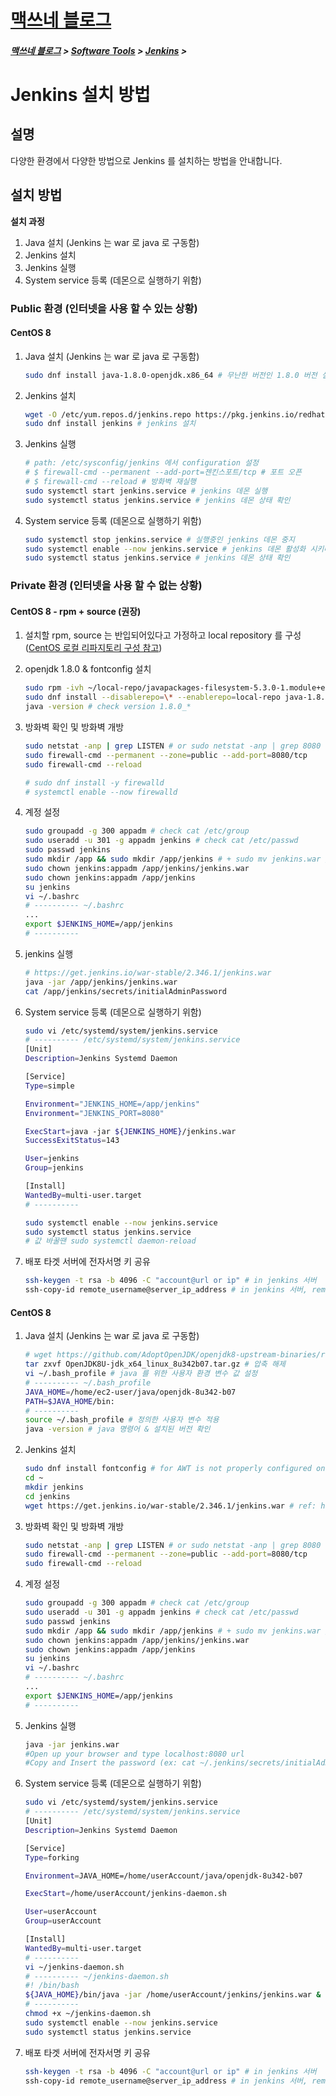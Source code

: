 <link rel="stylesheet" type="text/css" href="/css/style-header.css">
<link href="https://cdn.jsdelivr.net/npm/bootstrap@5.3.0-alpha1/dist/css/bootstrap.min.css" rel="stylesheet" integrity="sha384-GLhlTQ8iRABdZLl6O3oVMWSktQOp6b7In1Zl3/Jr59b6EGGoI1aFkw7cmDA6j6gD" crossorigin="anonymous">

<div class="sticky-top bg-white pt-1 pb-2">
<h1><a href="/">맥쓰네 블로그</a></h1>
<h5> 
<a href="/">맥쓰네 블로그</a>
>
<a href="/software_tools/">Software Tools</a>
>
<a href="/software_tools/jenkins/">Jenkins</a>
>
</h5>
</div>

# Jenkins 설치 방법
## 설명
다양한 환경에서 다양한 방법으로 Jenkins 를 설치하는 방법을 안내합니다.

## 설치 방법
**설치 과정**
1. Java 설치 (Jenkins 는 war 로 java 로 구동함)
2. Jenkins 설치
3. Jenkins 실행
4. System service 등록 (데몬으로 실행하기 위함)

### Public 환경 (인터넷을 사용 할 수 있는 상황)
#### CentOS 8
1. Java 설치 (Jenkins 는 war 로 java 로 구동함)
    ```bash
    sudo dnf install java-1.8.0-openjdk.x86_64 # 무난한 버전인 1.8.0 버전 설치
    ```
2. Jenkins 설치
    ```bash
    wget -O /etc/yum.repos.d/jenkins.repo https://pkg.jenkins.io/redhat-stable/jenkins.repo # https://pkg.jenkins.io/redhat-stable/jenkins.repo 경로의 파일을 다운로드 받아 /etc/yum.repos.d/jenkins.repo 경로에 파일을 다운로드 받음
    sudo dnf install jenkins # jenkins 설치
    ```
3. Jenkins 실행
    ```bash
    # path: /etc/sysconfig/jenkins 에서 configuration 설정
    # $ firewall-cmd --permanent --add-port=젠킨스포트/tcp # 포트 오픈
    # $ firewall-cmd --reload # 방화벽 재실행
    sudo systemctl start jenkins.service # jenkins 데몬 실행
    sudo systemctl status jenkins.service # jenkins 데몬 상태 확인
    ```
4. System service 등록 (데몬으로 실행하기 위함)
    ```bash
    sudo systemctl stop jenkins.service # 실행중인 jenkins 데몬 중지
    sudo systemctl enable --now jenkins.service # jenkins 데몬 활성화 시키며 실행
    sudo systemctl status jenkins.service # jenkins 데몬 상태 확인
    ```

### Private 환경 (인터넷을 사용 할 수 없는 상황)
#### CentOS 8 - rpm + source (권장)
1. 설치할 rpm, source 는 반입되어있다고 가정하고 local repository 를 구성 ([CentOS 로컬 리파지토리 구성 참고](/operating_systems/centos/configuration/local_repository/ "https://max-jayee.github.io/operating_systems/centos/configuration/local_repository"))

2. openjdk 1.8.0 & fontconfig 설치
    ```bash
    sudo rpm -ivh ~/local-repo/javapackages-filesystem-5.3.0-1.module+el8+2447+6f56d9a6.noarch.rpm # javapackages-filesystem 은 수동 설치 - No available modula metadata for modular package 에러 발생하기 때문
    sudo dnf install --disablerepo=\* --enablerepo=local-repo java-1.8.0-openjdk-devel.x86_64
    java -version # check version 1.8.0_*
    ```

3. 방화벽 확인 및 방화벽 개방
    ```bash
    sudo netstat -anp | grep LISTEN # or sudo netstat -anp | grep 8080
    sudo firewall-cmd --permanent --zone=public --add-port=8080/tcp
    sudo firewall-cmd --reload

    # sudo dnf install -y firewalld
    # systemctl enable --now firewalld
    ```

4. 계정 설정
    ```bash
    sudo groupadd -g 300 appadm # check cat /etc/group
    sudo useradd -u 301 -g appadm jenkins # check cat /etc/passwd
    sudo passwd jenkins
    sudo mkdir /app && sudo mkdir /app/jenkins # + sudo mv jenkins.war /app/jenkins/
    sudo chown jenkins:appadm /app/jenkins/jenkins.war
    sudo chown jenkins:appadm /app/jenkins
    su jenkins
    vi ~/.bashrc
    # ---------- ~/.bashrc
    ...
    export $JENKINS_HOME=/app/jenkins
    # ----------
    ```

5. jenkins 실행
    ```bash
    # https://get.jenkins.io/war-stable/2.346.1/jenkins.war
    java -jar /app/jenkins/jenkins.war
    cat /app/jenkins/secrets/initialAdminPassword
    ```

6. System service 등록 (데몬으로 실행하기 위함)
    ```bash
    sudo vi /etc/systemd/system/jenkins.service
    # ---------- /etc/systemd/system/jenkins.service
    [Unit]
    Description=Jenkins Systemd Daemon

    [Service]
    Type=simple

    Environment="JENKINS_HOME=/app/jenkins"
    Environment="JENKINS_PORT=8080"

    ExecStart=java -jar ${JENKINS_HOME}/jenkins.war
    SuccessExitStatus=143 

    User=jenkins
    Group=jenkins

    [Install]
    WantedBy=multi-user.target
    # ----------

    sudo systemctl enable --now jenkins.service
    sudo systemctl status jenkins.service
    # 값 바꿀땐 sudo systemctl daemon-reload
    ```

7. 배포 타겟 서버에 전자서명 키 공유
    ```bash
    ssh-keygen -t rsa -b 4096 -C "account@url or ip" # in jenkins 서버
    ssh-copy-id remote_username@server_ip_address # in jenkins 서버, remote = 타겟 서버
    ```

#### CentOS 8
1. Java 설치 (Jenkins 는 war 로 java 로 구동함)
    ```bash
    # wget https://github.com/AdoptOpenJDK/openjdk8-upstream-binaries/releases/download/jdk8u342-b07/OpenJDK8U-jdk_x64_linux_8u342b07.tar.gz # 외부에서 받아서 폐쇄망으로 반입과 동일한 과정을 수행
    tar zxvf OpenJDK8U-jdk_x64_linux_8u342b07.tar.gz # 압축 해제
    vi ~/.bash_profile # java 를 위한 사용자 환경 변수 값 설정
    # ---------- ~/.bash_profile
    JAVA_HOME=/home/ec2-user/java/openjdk-8u342-b07
    PATH=$JAVA_HOME/bin:
    # ----------
    source ~/.bash_profile # 정의한 사용자 변수 적용
    java -version # java 명령어 & 설치된 버전 확인
    ```
2. Jenkins 설치
    ```bash
    sudo dnf install fontconfig # for AWT is not properly configured on this server. error (https://wiki.jenkins.io/display/JENKINS/Jenkins+got+java.awt.headless+problem)
    cd ~
    mkdir jenkins
    cd jenkins
    wget https://get.jenkins.io/war-stable/2.346.1/jenkins.war # ref: https://get.jenkins.io/war-stable/
    ```
3. 방화벽 확인 및 방화벽 개방
    ```bash
    sudo netstat -anp | grep LISTEN # or sudo netstat -anp | grep 8080
    sudo firewall-cmd --permanent --zone=public --add-port=8080/tcp
    sudo firewall-cmd --reload
    ```
4. 계정 설정
    ```bash
    sudo groupadd -g 300 appadm # check cat /etc/group
    sudo useradd -u 301 -g appadm jenkins # check cat /etc/passwd
    sudo passwd jenkins
    sudo mkdir /app && sudo mkdir /app/jenkins # + sudo mv jenkins.war /app/jenkins/
    sudo chown jenkins:appadm /app/jenkins/jenkins.war
    sudo chown jenkins:appadm /app/jenkins
    su jenkins
    vi ~/.bashrc
    # ---------- ~/.bashrc
    ...
    export $JENKINS_HOME=/app/jenkins
    # ----------
    ```
5. Jenkins 실행
    ```bash
    java -jar jenkins.war
    #Open up your browser and type localhost:8080 url
    #Copy and Insert the password (ex: cat ~/.jenkins/secrets/initialAdminPassword)
    ```
6. System service 등록 (데몬으로 실행하기 위함)
    ```bash
    sudo vi /etc/systemd/system/jenkins.service
    # ---------- /etc/systemd/system/jenkins.service
    [Unit]
    Description=Jenkins Systemd Daemon

    [Service]
    Type=forking

    Environment=JAVA_HOME=/home/userAccount/java/openjdk-8u342-b07

    ExecStart=/home/userAccount/jenkins-daemon.sh

    User=userAccount
    Group=userAccount

    [Install]
    WantedBy=multi-user.target
    # ----------
    vi ~/jenkins-daemon.sh
    # ---------- ~/jenkins-daemon.sh
    #! /bin/bash
    ${JAVA_HOME}/bin/java -jar /home/userAccount/jenkins/jenkins.war &
    # ----------
    chmod +x ~/jenkins-daemon.sh
    sudo systemctl enable --now jenkins.service
    sudo systemctl status jenkins.service
    ```
7. 배포 타겟 서버에 전자서명 키 공유
    ```bash
    ssh-keygen -t rsa -b 4096 -C "account@url or ip" # in jenkins 서버
    ssh-copy-id remote_username@server_ip_address # in jenkins 서버, remote = 타겟 서버
    ```